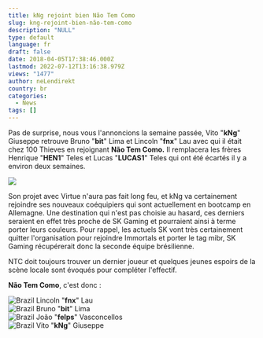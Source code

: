 ```yaml
---
title: kNg rejoint bien Não Tem Como
slug: kng-rejoint-bien-não-tem-como
description: "NULL"
type: default
language: fr
draft: false
date: 2018-04-05T17:38:46.000Z
lastmod: 2022-07-12T13:16:38.979Z
views: "1477"
author: neLendirekt
country: br
categories:
  - News
tags: []
---
```

Pas de surprise, nous vous l'annoncions la semaine passée, Vito "**kNg**" Giuseppe retrouve Bruno "**bit**" Lima et Lincoln "**fnx**" Lau avec qui il était chez 100 Thieves en rejoignant **Não Tem Como.**  Il remplacera les frères Henrique "**HEN1**" Teles et Lucas "**LUCAS1**" Teles qui ont été écartés il y a environ deux semaines.

![](/images/articles/5abe2943e5969/images/YCzZSnl6nNTMfLlKU5Igxk5StewcMAMibBWuUlu7.jpeg)

Son projet avec Virtue n'aura pas fait long feu, et kNg va certainement rejoindre ses nouveaux coéquipiers qui sont actuellement en bootcamp en Allemagne. Une destination qui n'est pas choisie au hasard, ces derniers seraient en effet très proche de SK Gaming et pourraient ainsi à terme porter leurs couleurs. Pour rappel, les actuels SK vont très certainement quitter l'organisation pour rejoindre Immortals et porter le tag mibr, SK Gaming récupérerait donc la seconde équipe brésilienne.

NTC doit toujours trouver un dernier joueur et quelques jeunes espoirs de la scène locale sont évoqués pour compléter l'effectif.

**Não Tem Como**, c'est donc :

![Brazil](/images/countries/br.svg)⁠ Lincoln "**fnx**" Lau  
![Brazil](/images/countries/br.svg)⁠ Bruno "**bit**" Lima  
![Brazil](/images/countries/br.svg)⁠ ⁠João "**felps**" Vasconcellos  
![Brazil](/images/countries/br.svg)⁠ ⁠Vito "**kNg**" Giuseppe
